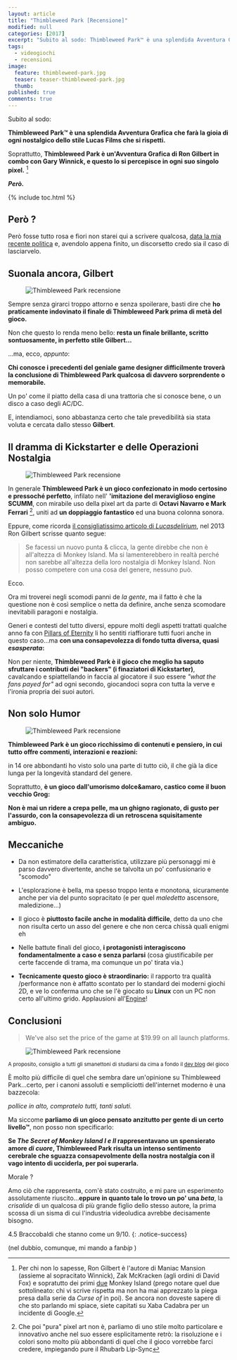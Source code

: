 ```yaml
---
layout: article
title: "Thimbleweed Park [Recensione]"
modified: null
categories: [2017]
excerpt: "Subito al sodo: Thimbleweed Park™ è una splendida Avventura Grafica che farà la gioia di ogni nostalgico dello stile Lucas Films che si rispetti..."
tags:
  - videogiochi
  - recensioni
image: 
  feature: thimbleweed-park.jpg
  teaser: teaser-thimbleweed-park.jpg
  thumb: 
published: true
comments: true
---
```


Subito al sodo:

**Thimbleweed Park™ è una splendida Avventura Grafica che farà la gioia di ogni nostalgico dello stile Lucas Films che si rispetti.**

Soprattutto, **Thimbleweed Park è un'Avventura Grafica di Ron Gilbert in combo con Gary Winnick, e questo lo si percepisce in ogni suo singolo pixel.** [^Ron Gilbert]

[^Ron Gilbert]: Per chi non lo sapesse, Ron Gilbert è l'autore di Maniac Mansion (assieme al sopracitato Winnick), Zak McKracken (agli ordini di David Fox) e sopratutto dei primi <u>due</u> Monkey Island  (prego notare quel due sottolineato: chi vi scrive rispetta ma non ha mai apprezzato la piega presa dalla serie da <i>Curse of</i> in poi). Se ancora non doveste sapere di che sto parlando mi spiace, siete capitati su Xaba Cadabra per un incidente di Google.

**_Però._**

{% include toc.html %} 

## Però ?

Però fosse tutto rosa e fiori non starei qui a scrivere qualcosa, [data la mia recente politica](http://xabacadabra.com/2017/pausetta/) e, avendolo appena finito, un discorsetto credo sia il caso di lasciarvelo.

## Suonala ancora, Gilbert

<figure>
<img src='http://images.grumpygamer.com/boombox.gif' alt='Thimbleweed Park recensione'>
</figure>

Sempre senza girarci troppo attorno e senza spoilerare, basti dire che **ho praticamente indovinato il finale di Thimbleweed Park prima di metà del gioco.**

Non che questo lo renda meno bello: **resta un finale brillante, scritto sontuosamente, in perfetto stile Gilbert...**

...ma, ecco, _appunto_:

**Chi conosce i precedenti del geniale game designer difficilmente troverà la conclusione di Thimbleweed Park qualcosa di davvero sorprendente o memorabile.** 

Un po' come il piatto della casa di una trattoria che si conosce bene, o un disco a caso degli AC/DC.

E, intendiamoci, sono abbastanza certo che tale prevedibilità sia stata voluta e cercata dallo stesso **Gilbert**.

## Il dramma di Kickstarter e delle Operazioni Nostalgia

<figure>
<img src='https://storage.googleapis.com/images.thimbleweedpark.com/ThimbleweedParkKeyArtMay2016.png' alt='Thimbleweed Park recensione'>
</figure>

In generale **Thimbleweed Park è un gioco confezionato in modo certosino e pressoché perfetto**, infilato nell' **'imitazione del meraviglioso engine SCUMM**, con mirabile uso della pixel art da parte di **Octavi Navarro e Mark Ferrari** [^pixelart], uniti ad **un doppiaggio fantastico** ed una buona colonna sonora.

[^pixelart]:  Che poi "pura" pixel art non è, parliamo di uno stile molto particolare e innovativo anche nel suo essere esplicitamente retrò: la risoluzione e i colori sono molto più abbondanti di quel che il gioco vorrebbe farci credere, impiegando pure il Rhubarb Lip-Sync

Eppure, come ricorda [il consigliatissimo articolo di _Lucasdelirium_](http://www.lucasdelirium.it/tpscheda.php), nel 2013 Ron Gilbert scrisse quanto segue:

> Se facessi un nuovo punta & clicca, la gente direbbe che non è all'altezza di Monkey Island. Ma si lamenterebbero in realtà perché non sarebbe all'altezza della loro nostalgia di Monkey Island. Non posso competere con una cosa del genere, nessuno può.

Ecco. 

Ora mi troverei negli scomodi panni de _la gente_, ma il fatto è che la questione non è così semplice o netta da definire, anche senza scomodare inevitabili paragoni e nostalgia.

Generi e contesti del tutto diversi, eppure molti degli aspetti trattati qualche anno fa con [Pillars of Eternity](http://xabacadabra.com/2016/pillars-of-eternity-recensione/) li ho sentiti riaffiorare tutti fuori anche in questo caso...ma **con una consapevolezza di fondo tutta diversa, quasi _esasperata_:**

Non per niente, **Thimbleweed Park è il gioco che meglio ha saputo sfruttare i contributi dei "backers" (i finaziatori di Kickstarter)**, cavalcando e spiattellando in faccia al giocatore il suo essere _"what the fans payed for"_ ad ogni secondo, giocandoci sopra con tutta la verve e l'ironia propria dei suoi autori.

## Non solo Humor 

<figure>
<img src='https://storage.googleapis.com/images.thimbleweedpark.com/www/character_ransome.png' alt='Thimbleweed Park recensione'>
</figure>

**Thimbleweed Park è un gioco ricchissimo di contenuti e pensiero, in cui tutto offre commenti, interazioni e reazioni:** 

in 14 ore abbondanti ho visto solo una parte di tutto ciò, il che già la dice lunga per la longevità standard del genere.

Soprattutto, **è un gioco dall'umorismo dolce&amaro, castico come il buon vecchio Grog:** 

**Non è mai un ridere a crepa pelle, ma un ghigno ragionato, di gusto per l'assurdo, con la consapevolezza di un retroscena squisitamente ambiguo.**

## Meccaniche

- Da non estimatore della caratteristica, utilizzare più personaggi mi è parso davvero divertente, anche se talvolta un po' confusionario e "scomodo"

- L'esplorazione è bella, ma spesso troppo lenta e monotona, sicuramente anche per via del punto sopracitato (e per quel _maledetto_ ascensore, maledizione...)

- Il gioco è **piuttosto facile anche in modalità difficile**, detto da uno che non risulta certo un asso del genere e che non cerca chissà quali enigmi eh

- Nelle battute finali del gioco, **i protagonisti interagiscono fondamentalmente a caso e senza parlarsi** (cosa giustificabile per certe faccende di trama, ma comunque un po' tirata via.)

-  **Tecnicamente questo gioco è straordinario:** il rapporto tra qualità /performance non è affatto scontato per lo standard dei moderni giochi 2D, e ve lo conferma uno che se l'è giocato su **Linux** con un PC non certo all'ultimo grido. Applausioni all'[Engine](https://blog.thimbleweedpark.com/roadmap1)!

## Conclusioni

> We've also set the price of the game at $19.99 on all launch platforms.

<figure>
<img src='https://storage.googleapis.com/images.thimbleweedpark.com/20_bucks.png' alt='Thimbleweed Park recensione'>
</figure>

<small>A proposito, consiglio a tutti gli smanettoni di studiarsi da cima a fondo il [dev blog](https://blog.thimbleweedpark.com/) del gioco</small>

È molto più difficile di quel che sembra dare un'opinione su Thimbleweed Park...certo, per i canoni assoluti e sempliciotti dell'internet moderno è una bazzecola: 

_pollice in alto, compratelo tutti, tanti saluti._

Ma siccome **parliamo di un gioco pensato anzitutto per gente di un certo livello™**, non posso non specificarlo: 

**Se _The Secret of Monkey Island I e II_ rappresentavano un spensierato amore _di cuore_, Thimbleweed Park risulta un intenso sentimento cerebrale che sguazza consapevolmente della nostra nostalgia con il vago intento di ucciderla, per poi superarla.**

Morale ? 

Amo ciò che rappresenta, com'è stato costruito, e mi pare un esperimento assolutamente riuscito...**eppure in quanto tale lo trovo un po' una _beta_**, la _crisalide_ di un qualcosa di più grande figlio dello stesso autore, la prima scossa di un sisma di cui l'industria videoludica avrebbe decisamente bisogno.

4.5 Braccobaldi che stanno come un 9/10.
{: .notice-success} 

(nel dubbio, comunque, mi mando a fan*bip* )

<div class="hreview" style="display: none;">
<span class="item"> <span style="font-size: xx-small;"><span style="font-family: &quot;trebuchet ms&quot; , sans-serif;"><span class="fn">Thimbleweed Park </span><br /> </span></span></span><span style="font-size: xx-small;"><span style="font-family: &quot;trebuchet ms&quot; , sans-serif;"> Recensito da: <span class="reviewer">Andrea Corinti</span> Data: <span class="dtreviewed">Mag 9 2017<br /> </span> Voto: <span class="rating">4.5</span></span></span></div>
